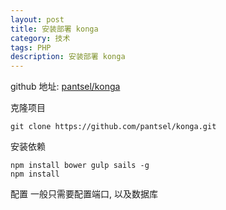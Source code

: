 ```yaml
---
layout: post
title: 安装部署 konga
category: 技术
tags: PHP
description: 安装部署 konga
---
```


github 地址: [pantsel/konga](https://github.com/pantsel/konga)

克隆项目
```
git clone https://github.com/pantsel/konga.git
```

安装依赖
```
npm install bower gulp sails -g
npm install
```

配置
一般只需要配置端口, 以及数据库
```

```

